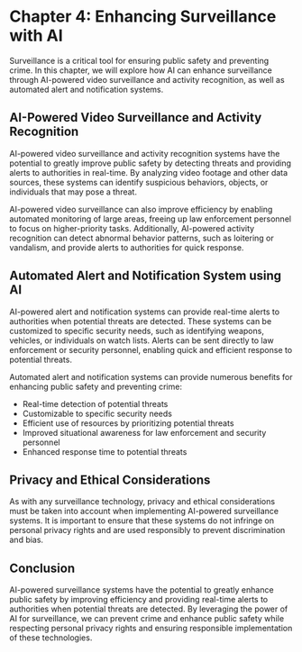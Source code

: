 Chapter 4: Enhancing Surveillance with AI
=========================================

Surveillance is a critical tool for ensuring public safety and preventing crime. In this chapter, we will explore how AI can enhance surveillance through AI-powered video surveillance and activity recognition, as well as automated alert and notification systems.

AI-Powered Video Surveillance and Activity Recognition
------------------------------------------------------

AI-powered video surveillance and activity recognition systems have the potential to greatly improve public safety by detecting threats and providing alerts to authorities in real-time. By analyzing video footage and other data sources, these systems can identify suspicious behaviors, objects, or individuals that may pose a threat.

AI-powered video surveillance can also improve efficiency by enabling automated monitoring of large areas, freeing up law enforcement personnel to focus on higher-priority tasks. Additionally, AI-powered activity recognition can detect abnormal behavior patterns, such as loitering or vandalism, and provide alerts to authorities for quick response.

Automated Alert and Notification System using AI
------------------------------------------------

AI-powered alert and notification systems can provide real-time alerts to authorities when potential threats are detected. These systems can be customized to specific security needs, such as identifying weapons, vehicles, or individuals on watch lists. Alerts can be sent directly to law enforcement or security personnel, enabling quick and efficient response to potential threats.

Automated alert and notification systems can provide numerous benefits for enhancing public safety and preventing crime:

* Real-time detection of potential threats
* Customizable to specific security needs
* Efficient use of resources by prioritizing potential threats
* Improved situational awareness for law enforcement and security personnel
* Enhanced response time to potential threats

Privacy and Ethical Considerations
----------------------------------

As with any surveillance technology, privacy and ethical considerations must be taken into account when implementing AI-powered surveillance systems. It is important to ensure that these systems do not infringe on personal privacy rights and are used responsibly to prevent discrimination and bias.

Conclusion
----------

AI-powered surveillance systems have the potential to greatly enhance public safety by improving efficiency and providing real-time alerts to authorities when potential threats are detected. By leveraging the power of AI for surveillance, we can prevent crime and enhance public safety while respecting personal privacy rights and ensuring responsible implementation of these technologies.
